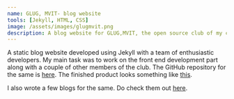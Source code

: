 ```yaml
---
name: GLUG, MVIT- blog website
tools: [Jekyll, HTML, CSS]
image: /assets/images/glugmvit.png 
description: A blog website for GLUG,MVIT, the open source club of my college.
---
```


A static blog website developed using Jekyll with a team of enthusiastic developers. My main task was to work on the front end development part along with a couple of other members of the club. The GitHub repository for the same is [here](https://github.com/glugmvit/glugmvit.github.io). The finished product looks something like [this](https://blog.glugmvit.com/). 

I also wrote a few blogs for the same. Do check them out [here](https://blog.glugmvit.com/author-srishti-nema).

